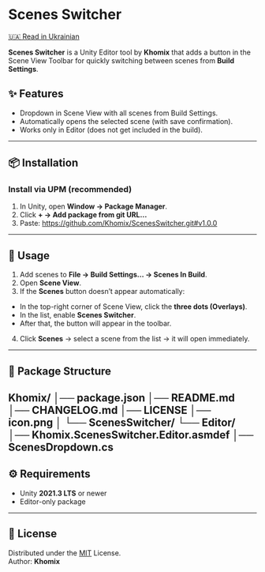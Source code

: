 # Scenes Switcher

[🇺🇦 Read in Ukrainian](README.uk.md)

**Scenes Switcher** is a Unity Editor tool by **Khomix** that adds a button in the Scene View Toolbar for quickly switching between scenes from **Build Settings**.

## ✨ Features
- Dropdown in Scene View with all scenes from Build Settings.
- Automatically opens the selected scene (with save confirmation).
- Works only in Editor (does not get included in the build).

---

## 📦 Installation

### Install via UPM (recommended)
1. In Unity, open **Window → Package Manager**.
2. Click **+ → Add package from git URL…**
3. Paste:
   https://github.com/Khomix/ScenesSwitcher.git#v1.0.0
---

## 🚀 Usage
1. Add scenes to **File → Build Settings… → Scenes In Build**.
2. Open **Scene View**.
3. If the **Scenes** button doesn’t appear automatically:
- In the top-right corner of Scene View, click the **three dots (Overlays)**.
- In the list, enable **Scenes Switcher**.
- After that, the button will appear in the toolbar.
4. Click **Scenes** → select a scene from the list → it will open immediately.

---

## 📂 Package Structure

Khomix/
│── package.json
│── README.md
│── CHANGELOG.md
│── LICENSE
│── icon.png
│
└── ScenesSwitcher/
    └── Editor/
        │── Khomix.ScenesSwitcher.Editor.asmdef
        │── ScenesDropdown.cs
---

## ⚙️ Requirements
- Unity **2021.3 LTS** or newer
- Editor-only package

---

## 📜 License
Distributed under the [MIT](LICENSE) License.  
Author: **Khomix**


